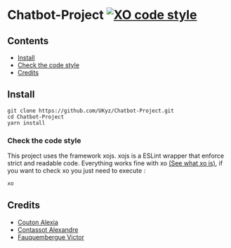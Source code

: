 # Chatbot-Project [![XO code style](https://img.shields.io/badge/code_style-XO-5ed9c7.svg)](https://github.com/xojs/xo)

## Contents
  * [Install][Installation]
  * [Check the code style][CheckXo]
  * [Credits][Credits]

## Install

```
git clone https://github.com/UKyz/Chatbot-Project.git
cd Chatbot-Project
yarn install
```

### Check the code style
  This project uses the framework xojs. xojs is a ESLint wrapper that enforce strict and readable code. Everything works fine with xo [(See what xo is)][xo], if you want to check xo you just need to execute : 
  
```bash
xo
```

## Credits
  * [Couton Alexia][Alexia] 
  * [Contassot Alexandre][Alexandre]
  * [Fauquembergue Victor][Me]
  
  
  
[Alexia]: https://github.com/Alexia14
[Me]: https://github.com/UKyz
[Alexandre]: https://github.com/A1C0
[xo]: https://github.com/xojs/xo
[Credits]: https://github.com/UKyz/Chatbot-Project/blob/master/README.md#credits
[Installation]: https://github.com/UKyz/Chatbot-Project/blob/master/README.md#install
[CheckXo]: https://github.com/UKyz/Chatbot-Project/blob/master/README.md#check-the-code-style
